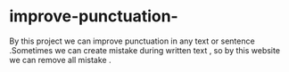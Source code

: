 # improve-punctuation-
By this project we can improve punctuation in any text or sentence .Sometimes we can create mistake during written text , so by this website we can remove all mistake .
